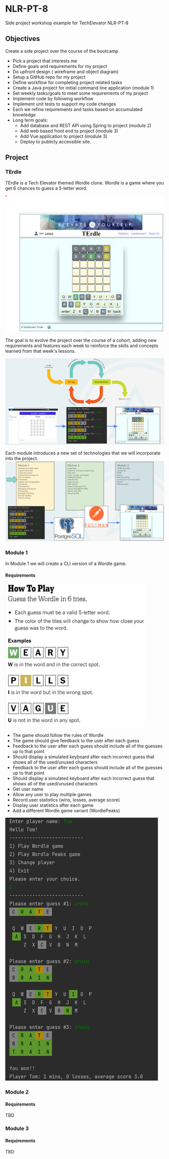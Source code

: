 # NLR-PT-8
Side project workshop example for TechElevator NLR-PT-8

## Objectives
Create a side project over the course of the bootcamp
* Pick a project that interests me
* Define goals and requirements for my project
* Do upfront design ( wireframe and object diagram)
* Setup a GitHub repo for my project
* Define workflow for completing project related tasks
* Create a Java project for initial command line application (module 1)
* Set weekly tasks/goals to meet some requirements of my project
* Implement code by following workflow
* Implement unit tests to support my code changes
* Each we refine requirements and tasks based on accumulated knowledge
* Long term goals:
  * Add database and REST API using Spring to project (module 2)
  * Add web based front end to project (module 3)
  * Add Vue application to project (module 3)
  * Deploy to publicly accessible site.

## Project
### TErdle
TErdle is a Tech Elevator themed Wordle clone.  Wordle is a game where you get 6 chances to guess a 5-letter word.

![terdle-game.png](images%2Fterdle-game.png)

The goal is to evolve the project over the course of a cohort, adding new requirements and features each week to reinforce the skills and concepts learned from that week's lessons. 


![terdle-evolution.png](images%2Fterdle-evolution.png)

Each module introduces a new set of technologies that we will incorporate into the project. 
![project-modules.png](images%2Fproject-modules.png)
### Module 1
In Module 1 we will create a CLI version of a Wordle game.
####  Requirements
![wordle-rules.png](images%2Fwordle-rules.png)
* The game should follow the rules of Wordle
* The game should give feedback to the user after each guess
* Feedback to the user after each guess should include all of the guesses up to that point
* Should display a simulated keyboard after each incorrect guess that shows all of the used/unused characters
* Feedback to the user after each guess should include all of the guesses up to that point
* Should display a simulated keyboard after each incorrect guess that shows all of the used/unused characters
* Get user name
* Allow any user to play multiple games
* Record user statistics (wins, losses, average score)
* Display user statistics after each game
* Add a different Wordle game variant (WordlePeaks)


![terdle-cli.png](images%2Fterdle-cli.png)


### Module 2
####  Requirements
TBD


### Module 3
####  Requirements
TBD